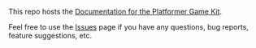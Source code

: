 This repo hosts the [Documentation for the Platformer Game Kit](https://kybernetik.com.au/platformer).

Feel free to use the [Issues](https://github.com/KybernetikGames/platformer/issues) page if you have any questions, bug reports, feature suggestions, etc.